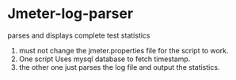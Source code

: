 Jmeter-log-parser
=================

parses and displays complete test statistics


1. must not change the jmeter.properties file for the script to work.
2. One script Uses mysql database to fetch timestamp.
3. the other one just parses the log file and output the statistics.


